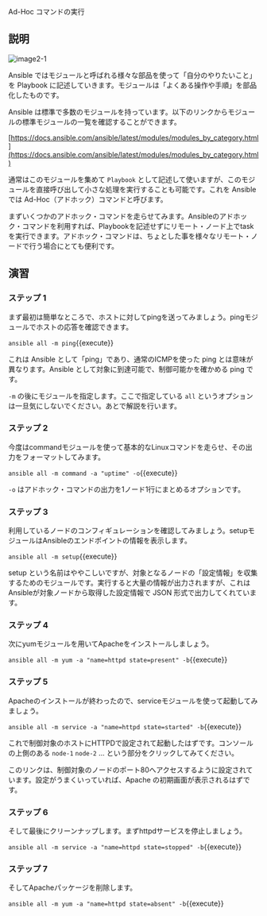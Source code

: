 Ad-Hoc コマンドの実行

## 説明

![image2-1](https://raw.githubusercontent.com/irixjp/katacoda-scenarios/master/ansible-101/images/image2-1.png "image2-1")

Ansible ではモジュールと呼ばれる様々な部品を使って「自分のやりたいこと」を Playbook に記述していきます。モジュールは「よくある操作や手順」を部品化したものです。

Ansible は標準で多数のモジュールを持っています。以下のリンクからモジュールの標準モジュールの一覧を確認することができます。

[https://docs.ansible.com/ansible/latest/modules/modules_by_category.html](https://docs.ansible.com/ansible/latest/modules/modules_by_category.html)

通常はこのモジュールを集めて `Playbook` として記述して使いますが、このモジュールを直接呼び出して小さな処理を実行することも可能です。これを Ansible では Ad-Hoc（アドホック）コマンドと呼びます。

まずいくつかのアドホック・コマンドを走らせてみます。Ansibleのアドホック・コマンドを利用すれば、Playbookを記述せずにリモート・ノード上でtaskを実行できます。アドホック・コマンドは、ちょとした事を様々なリモート・ノードで行う場合にとても便利です。

## 演習

### ステップ 1

まず最初は簡単なところで、ホストに対してpingを送ってみましょう。pingモジュールでホストの応答を確認できます。

`ansible all -m ping`{{execute}}

これは Ansible として「ping」であり、通常のICMPを使った ping とは意味が異なります。Ansible として対象に到達可能で、制御可能かを確かめる ping です。

`-m` の後にモジュールを指定します。ここで指定している `all` というオプションは一旦気にしないでください。あとで解説を行います。

### ステップ 2

今度はcommandモジュールを使って基本的なLinuxコマンドを走らせ、その出力をフォーマットしてみます。

`ansible all -m command -a "uptime" -o`{{execute}}

`-o` はアドホック・コマンドの出力を1ノード1行にまとめるオプションです。

### ステップ 3

利用しているノードのコンフィギュレーションを確認してみましょう。setupモジュールはAnsibleのエンドポイントの情報を表示します。

`ansible all -m setup`{{execute}}

setup という名前はややこしいですが、対象となるノードの「設定情報」を収集するためのモジュールです。実行すると大量の情報が出力されますが、これはAnsibleが対象ノードから取得した設定情報で JSON 形式で出力してくれています。


### ステップ 4

次にyumモジュールを用いてApacheをインストールしましょう。

`ansible all -m yum -a "name=httpd state=present" -b`{{execute}}

### ステップ 5

Apacheのインストールが終わったので、serviceモジュールを使って起動してみましょう。

`ansible all -m service -a "name=httpd state=started" -b`{{execute}}

これで制御対象のホストにHTTPDで設定されて起動したはずです。コンソールの上側のある `node-1` `node-2` ... という部分をクリックしてみてください。

このリンクは、制御対象のノードのポート80へアクセスするように設定されています。設定がうまくいっていれば、Apache の初期画面が表示されるはずです。


### ステップ 6

そして最後にクリーンナップします。まずhttpdサービスを停止しましょう。

`ansible all -m service -a "name=httpd state=stopped" -b`{{execute}}


### ステップ 7

そしてApacheパッケージを削除します。

`ansible all -m yum -a "name=httpd state=absent" -b`{{execute}}

